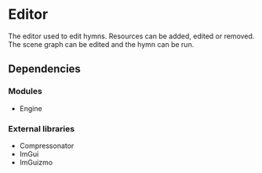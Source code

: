 # Editor
The editor used to edit hymns. Resources can be added, edited or removed. The scene graph can be edited and the hymn can be run.

## Dependencies
### Modules
- Engine

### External libraries
- Compressonator
- ImGui
- ImGuizmo
